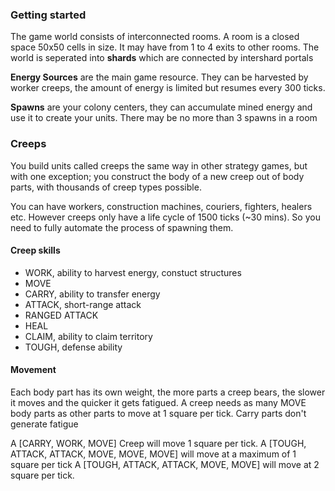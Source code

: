 ### Getting started


The game world consists of interconnected rooms. A room is a closed space 50x50 cells in size. It may have from 1 to 4 exits to other rooms. The world is seperated into **shards** which are connected by intershard portals

**Energy Sources** are the main game resource. They can be harvested by worker creeps, the amount of energy is limited but resumes every 300 ticks.

**Spawns** are your colony centers, they can accumulate mined energy and use it to create your units. There may be no more than 3 spawns in a room

### Creeps
You build units called creeps the same way in other strategy games, but with one exception; you construct the body of a new creep out of body parts, with thousands of creep types possible.

You can have workers, construction machines, couriers, fighters, healers etc.
However creeps only have a life cycle of 1500 ticks (~30 mins). So you need to fully automate the process of spawning them.

#### Creep skills
- WORK, ability to harvest energy, constuct structures
- MOVE
- CARRY, ability to transfer energy
- ATTACK, short-range attack
- RANGED ATTACK
- HEAL
- CLAIM, ability to claim territory
- TOUGH, defense ability

#### Movement
Each body part has its own weight, the more parts a creep bears, the slower it moves and the quicker it gets fatigued.
A creep needs as many MOVE body parts as other parts to move at 1 square per tick.
Carry parts don't generate fatigue 

A [CARRY, WORK, MOVE] Creep will move 1 square per tick.
A [TOUGH, ATTACK, ATTACK, MOVE, MOVE, MOVE] will move at a maximum of 1 square per tick
A [TOUGH, ATTACK, ATTACK, MOVE, MOVE] will move at 2 square per tick.


